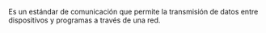 Es un estándar de comunicación que permite la transmisión de datos entre dispositivos y programas a través de una red.